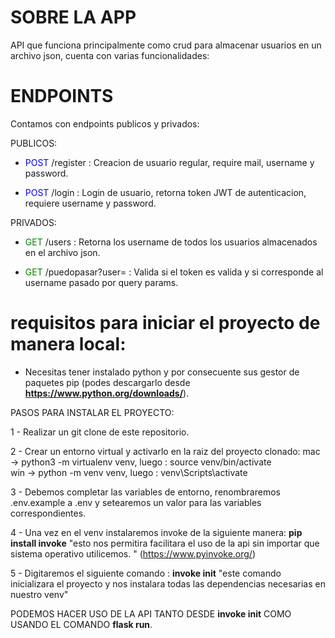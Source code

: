 # SOBRE LA APP

API que funciona principalmente como crud para almacenar usuarios en un archivo json, cuenta con varias funcionalidades:

# ENDPOINTS

Contamos con endpoints publicos y privados:

PUBLICOS:

- <span style="color:blue">POST</span> /register : Creacion de usuario regular, require mail, username y password.

- <span style="color:blue">POST</span> /login : Login de usuario, retorna token JWT de autenticacion, requiere username y password.

PRIVADOS:

- <span style="color:green">GET</span> /users : Retorna los username de todos los usuarios almacenados en el archivo json.

- <span style="color:green">GET</span> /puedopasar?user=<xxxx> : Valida si el token es valida y si corresponde al username pasado por query params.

# requisitos para iniciar el proyecto de manera local:

- Necesitas tener instalado python y por consecuente sus gestor de paquetes pip (podes descargarlo desde **https://www.python.org/downloads/**).

PASOS PARA INSTALAR EL PROYECTO:

1 - Realizar un git clone de este repositorio.

2 - Crear un entorno virtual y activarlo en la raiz del proyecto clonado:
mac -> python3 -m virtualenv venv, luego : source venv/bin/activate  
win -> python -m venv venv, luego : venv\Scripts\activate

3 - Debemos completar las variables de entorno, renombraremos .env.example a .env y setearemos un valor para las variables correspondientes.

4 - Una vez en el venv instalaremos invoke de la siguiente manera: **pip install invoke**
"esto nos permitira facilitara el uso de la api sin importar que sistema operativo utilicemos. "
(https://www.pyinvoke.org/)

5 - Digitaremos el siguiente comando : **invoke init**
"este comando inicializara el proyecto y nos instalara todas las dependencias necesarias en nuestro venv"

PODEMOS HACER USO DE LA API TANTO DESDE **invoke init** COMO USANDO EL COMANDO **flask run**.
